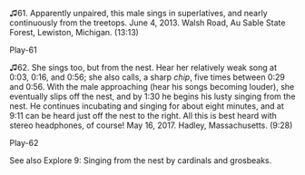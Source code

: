 ♫61. Apparently unpaired, this male sings in superlatives, and nearly
continuously from the treetops. June 4, 2013. Walsh Road, Au Sable State
Forest, Lewiston, Michigan. (13:13)

Play-61

♫62. She sings too, but from the nest. Hear her relatively weak song at
0:03, 0:16, and 0:56; she also calls, a sharp *chip*, five times between
0:29 and 0:56. With the male approaching (hear his songs becoming
louder), she eventually slips off the nest, and by 1:30 he begins his
lusty singing from the nest. He continues incubating and singing for
about eight minutes, and at 9:11 can be heard just off the nest to the
right. All this is best heard with stereo headphones, of course! May 16,
2017. Hadley, Massachusetts. (9:28)

Play-62

See also Explore 9: Singing from the nest by cardinals and grosbeaks.
